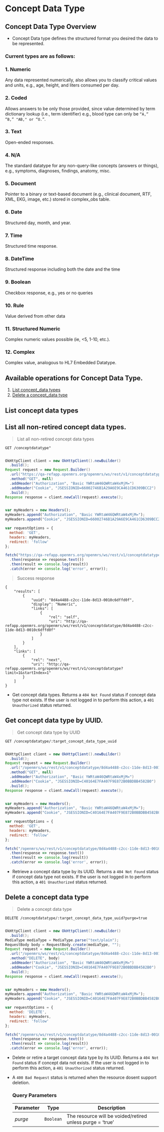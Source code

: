 # Concept Data Type

## Concept Data Type Overview

* Concept Data type defines the structured format you desired the data to be represented.

### Current types are as follows:
    
### 1. Numeric 
Any data represented numerically, also allows you to classify critical values and units, e.g., age, height, and liters consumed per day.

### 2. Coded 
Allows answers to be only those provided, since value determined by term dictionary lookup (i.e., term identifier) e.g., blood type can only be `“A,” “B,” "AB," or “O.”`.
    
### 3. Text
Open-ended responses.
    
### 4. N/A 
The standard datatype for any non-query-like concepts (answers or things), e.g., symptoms, diagnoses, findings, anatomy, misc.

### 5. Document
Pointer to a binary or text-based document (e.g., clinical document, RTF, XML, EKG, image, etc.) stored in complex_obs table.
 
### 6. Date 
Structured day, month, and year.

### 7. Time 
Structured time response.

### 8. DateTime 
Structured response including both the date and the time

### 9. Boolean 
Checkbox response, e.g., yes or no queries

### 10. Rule
Value derived from other data
 
### 11. Structured Numeric
Complex numeric values possible (ie, <5, 1-10, etc.).

### 12. Complex
Complex value, analogous to HL7 Embedded Datatype.


## Available operations for Concept Data Type. 

1. [List concept_data types](#list-concept-data-types)
4. [Delete a concept_data type](#delete-a-concept_data-type)


## List concept data types

## List all non-retired concept data types.

> List all non-retired concept data types

```shell
GET /conceptdatatype"
```    

```java

OkHttpClient client = new OkHttpClient().newBuilder()
  .build();
Request request = new Request.Builder()
  .url("https://qa-refapp.openmrs.org/openmrs/ws/rest/v1/conceptdatatype?limit=1")
  .method("GET", null)
  .addHeader("Authorization", "Basic YWRtaW46QWRtaW4xMjM=")
  .addHeader("Cookie", "JSESSIONID=66002746B1A29A6E9CA461CD6309BCC2")
  .build();
Response response = client.newCall(request).execute();

```

```javascript

var myHeaders = new Headers();
myHeaders.append("Authorization", "Basic YWRtaW46QWRtaW4xMjM=");
myHeaders.append("Cookie", "JSESSIONID=66002746B1A29A6E9CA461CD6309BCC2");

var requestOptions = {
  method: 'GET',
  headers: myHeaders,
  redirect: 'follow'
};

fetch("https://qa-refapp.openmrs.org/openmrs/ws/rest/v1/conceptdatatype?limit=1", requestOptions)
  .then(response => response.text())
  .then(result => console.log(result))
  .catch(error => console.log('error', error));

```

> Success response

```response
{
    "results": [
        {
            "uuid": "8d4a4488-c2cc-11de-8d13-0010c6dffd0f",
            "display": "Numeric",
            "links": [
                {
                    "rel": "self",
                    "uri": "http://qa-refapp.openmrs.org/openmrs/ws/rest/v1/conceptdatatype/8d4a4488-c2cc-11de-8d13-0010c6dffd0f"
                }
            ]
        }
    ],
    "links": [
        {
            "rel": "next",
            "uri": "http://qa-refapp.openmrs.org/openmrs/ws/rest/v1/conceptdatatype?limit=1&startIndex=1"
        }
    ]
}
```
*  Get concept data types. Returns a `404 Not Found` status if concept data type not exists. 
    If the user is not logged in to perform this action, a `401 Unauthorized` status returned. 

    
## Get concept data type by UUID.

> Get concept data type by UUID

```shell
GET /conceptdatatype/:target_concept_data_type_uuid
```
```java

OkHttpClient client = new OkHttpClient().newBuilder()
  .build();
Request request = new Request.Builder()
  .url("/openmrs/ws/rest/v1/conceptdatatype/8d4a4488-c2cc-11de-8d13-0010c6dffd0f")
  .method("GET", null)
  .addHeader("Authorization", "Basic YWRtaW46QWRtaW4xMjM=")
  .addHeader("Cookie", "JSESSIONID=C40164E7FA407F9E872B0BBDBB4582B0")
  .build();
Response response = client.newCall(request).execute();

```

```javascript

var myHeaders = new Headers();
myHeaders.append("Authorization", "Basic YWRtaW46QWRtaW4xMjM=");
myHeaders.append("Cookie", "JSESSIONID=C40164E7FA407F9E872B0BBDBB4582B0");

var requestOptions = {
  method: 'GET',
  headers: myHeaders,
  redirect: 'follow'
};

fetch("/openmrs/ws/rest/v1/conceptdatatype/8d4a4488-c2cc-11de-8d13-0010c6dffd0f", requestOptions)
  .then(response => response.text())
  .then(result => console.log(result))
  .catch(error => console.log('error', error));

```

 * Retrieve a concept data type by its UUID. Returns a `404 Not Found` status if concept data type not exists. If the user is not logged in to perform this action, a `401 Unauthorized` status returned.
    
    
## Delete a concept data type

> Delete a concept data type

```shell
DELETE /conceptdatatype/:target_concept_data_type_uuid?purge=true
```

```java

OkHttpClient client = new OkHttpClient().newBuilder()
  .build();
MediaType mediaType = MediaType.parse("text/plain");
RequestBody body = RequestBody.create(mediaType, "");
Request request = new Request.Builder()
  .url("/openmrs/ws/rest/v1/conceptdatatype/8d4a4488-c2cc-11de-8d13-0010c6dffd0f?purge=true")
  .method("DELETE", body)
  .addHeader("Authorization", "Basic YWRtaW46QWRtaW4xMjM=")
  .addHeader("Cookie", "JSESSIONID=C40164E7FA407F9E872B0BBDBB4582B0")
  .build();
Response response = client.newCall(request).execute();

```

```javascript

var myHeaders = new Headers();
myHeaders.append("Authorization", "Basic YWRtaW46QWRtaW4xMjM=");
myHeaders.append("Cookie", "JSESSIONID=C40164E7FA407F9E872B0BBDBB4582B0");

var requestOptions = {
  method: 'DELETE',
  headers: myHeaders,
  redirect: 'follow'
};

fetch("/openmrs/ws/rest/v1/conceptdatatype/8d4a4488-c2cc-11de-8d13-0010c6dffd0f?purge=true", requestOptions)
  .then(response => response.text())
  .then(result => console.log(result))
  .catch(error => console.log('error', error));

```

* Delete or retire a target concept data type by its UUID. Returns a `404 Not Found` 
  status if concept data not exists. If the user is not logged in to perform this action, 
  a `401 Unauthorized` status returned.
* A `400 Bad Request` status is returned when the resource dosent support deletion. 

    ### Query Parameters

    Parameter | Type | Description
    --- | --- | ---
    *purge* | `Boolean` | The resource will be voided/retired unless purge = ‘true’


